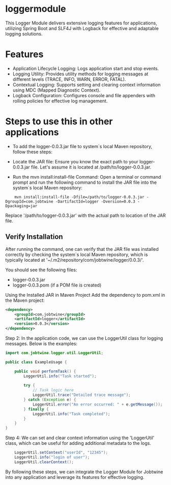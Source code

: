 # loggermodule
This Logger Module delivers extensive logging features for applications, utilizing Spring Boot and SLF4J with Logback for effective and adaptable logging solutions.

# Features
* Application Lifecycle Logging: Logs application start and stop events.
* Logging Utility: Provides utility methods for logging messages at different levels (TRACE, INFO, WARN, ERROR, FATAL).
* Contextual Logging: Supports setting and clearing context information using MDC (Mapped Diagnostic Context).
* Logback Configuration: Configures console and file appenders with rolling policies for effective log management.

# Steps to use this in other applications
* To add the logger-0.0.3.jar file to system`s local Maven repository, follow these steps:

- Locate the JAR file: Ensure you know the exact path to your logger-0.0.3.jar file. Let's assume it is located at /path/to/logger-0.0.3.jar.

- Run the mvn install:install-file Command: Open a terminal or command prompt and run the following command to install the JAR file into the system`s local Maven repository:

```
    mvn install:install-file -Dfile=/path/to/logger-0.0.3.jar -DgroupId=com.jobtwine -DartifactId=logger -Dversion=0.0.3 -Dpackaging=jar
```

Replace '/path/to/logger-0.0.3.jar' with the actual path to location of the JAR file.

## Verify Installation
After running the command, one can verify that the JAR file was installed correctly by checking the system`s local Maven repository, which is typically located at '~/.m2/repository/com/jobtwine/logger/0.0.3/'.

You should see the following files:

* logger-0.0.3.jar
* logger-0.0.3.pom (if a POM file is created)

Using the Installed JAR in Maven Project
Add the dependency to pom.xml in the Maven project:

```xml
<dependency>
    <groupId>com.jobtwine</groupId>
    <artifactId>logger</artifactId>
    <version>0.0.3</version>
</dependency>
```

Step 2:
In the application code, we can use the LoggerUtil class for logging messages. Below is the examples:

```java
import com.jobtwine.logger.util.LoggerUtil;

public class ExampleUsage {

    public void performTask() {
        LoggerUtil.info("Task started");
        
        try {
            // Task logic here
            LoggerUtil.trace("Detailed trace message");
        } catch (Exception e) {
            LoggerUtil.error("An error occurred: " + e.getMessage());
        } finally {
            LoggerUtil.info("Task completed");
        }
    }
}
```

Step 4:
    We can set and clear context information using the 'LoggerUtil' class, which can be useful for adding additional metadata to the logs.

```java
    LoggerUtil.setContext("userId", "12345");
    LoggerUtil.info("login of user");
    LoggerUtil.clearContext();
```

By following these steps, we can integrate the Logger Module for Jobtwine into any application and leverage its features for effective logging.







